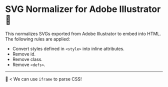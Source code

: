 # SVG Normalizer for Adobe Illustrator 🍌

This normalizes SVGs exported from Adobe Illustrator to embed into HTML. The following rules are applied:

- Convert styles defined in `<style>` into inline attributes.
- Remove id.
- Remove class.
- Remove `<defs>`.

---

🐝 \< We can use `iframe` to parse CSS!
